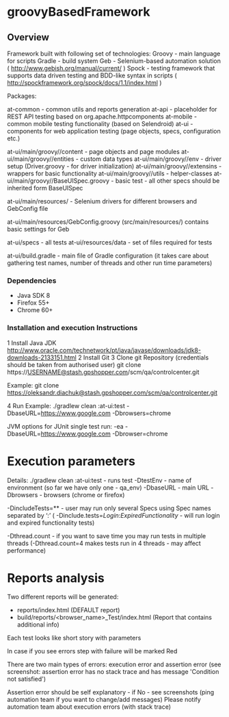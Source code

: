 # groovyBasedFramework

## Overview

Framework built with following set of technologies:
Groovy - main language for scripts
Gradle - build system
Geb - Selenium-based automation solution ( http://www.gebish.org/manual/current/ )
Spock - testing framework that supports data driven testing and BDD-like syntax in scripts ( http://spockframework.org/spock/docs/1.1/index.html )

Packages:

at-common - common utils and reports generation
at-api  - placeholder for REST API testing based on org.apache.httpcomponents
at-mobile - common mobile testing functionality (based on Selendroid)
at-ui - components for web application testing (page objects, specs, configuration etc.)

at-ui/main/groovy//content - page objects and page modules
at-ui/main/groovy//entities - custom data types
at-ui/main/groovy//env - driver setup (Driver.groovy - for driver initialization)
at-ui/main/groovy//extensins - wrappers for basic functionality
at-ui/main/groovy//utils - helper-classes
at-ui/main/groovy//BaseUISpec.groovy - basic test - all other specs should be inherited form BaseUISpec

at-ui/main/resources/ - Selenium drivers for different browsers and GebConfig file

at-ui/main/resources/GebConfig.groovy (src/main/resources/) contains basic settings for Geb

at-ui/specs - all tests
at-ui/resources/data - set of files required for tests

at-ui/build.gradle - main file of Gradle configuration (it takes care about gathering test names, number of threads and other run time parameters)

### Dependencies
- Java SDK 8
- Firefox 55+
- Chrome 60+

### Installation and execution Instructions

1  Install Java JDK
http://www.oracle.com/technetwork/pt/java/javase/downloads/jdk8-downloads-2133151.html
2  Install Git
3  Clone git Repository (credentials should be taken from authorised user)
git clone https://USERNAME@stash.gpshopper.com/scm/qa/controlcenter.git

Example: git clone
https://oleksandr.diachuk@stash.gpshopper.com/scm/qa/controlcenter.git

4 Run
 Example: ./gradlew clean :at-ui:test -DbaseURL=https://www.google.com -Dbrowsers=chrome

 JVM options for JUnit single test run: -ea -DbaseURL=https://www.google.com -Dbrowser=chrome

# Execution parameters

Details:
./gradlew clean :at-ui:test  - runs test
-DtestEnv - name of environment (so far we have only one - qa_env)
-DbaseURL - main URL
-Dbrowsers - browsers (chrome or firefox)

-DincludeTests=** - user may run only several Specs using Spec names separated by ‘:’
( -Dinclude.tests=*Login*:*ExpiredFunctionality* - will run login and expired functionality tests)

-Dthread.count - if you want to save time you may run tests in multiple threads
(-Dthread.count=4 makes tests run in 4 threads - may affect performance)

# Reports analysis

Two different reports will be generated:

- reports/index.html  (DEFAULT report)
- build/reports/<browser_name>_Test/index.html (Report that contains additional info)

Each test looks like short story with parameters

In case if you see errors step with failure will be marked Red

There are two main types of errors: execution error and assertion error (see screenshot: assertion error has no stack trace and has message 'Condition not satisfied')

Assertion error should be self explanatory - if No - see screenshots (ping automation team if you want to change/add messages)
Please notify automation team about execution errors (with stack trace)


